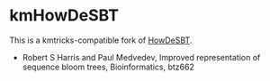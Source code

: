 # kmHowDeSBT

This is a kmtricks-compatible fork of [HowDeSBT](https://github.com/medvedevgroup/HowDeSBT).

* Robert S Harris and Paul Medvedev, Improved representation of sequence bloom trees, Bioinformatics, btz662

